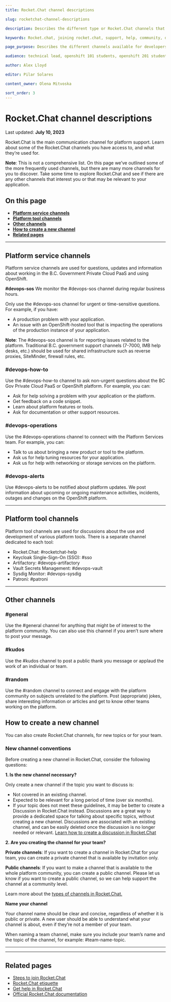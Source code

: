 ```yaml
---
title: Rocket.Chat channel descriptions

slug: rocketchat-channel-descriptions

description: Describes the different type or Rocket.Chat channels that exist in the B.C. Government  that can help developers communicate with their questions or posts.

keywords: Rocket.chat, joining rocket.chat, support, help, community, developers 

page_purpose: Describes the different channels available for developers in the Platform Service channels and how to create new channels as well

audience: technical lead, openshift 101 students, openshift 201 students,  developers

author: Alex Lloyd

editor: Pilar Solares

content_owner: Olena Mitvoska

sort_order: 3
---
```


# Rocket.Chat channel descriptions
Last updated: **July 10, 2023**

Rocket.Chat is the main communication channel for platform support. Learn about some of the Rocket.Chat channels you have access to, and what they’re used for. 

**Note**: This is not a comprehensive list. On this page we’ve outlined some of the more frequently used channels, but there are many more channels for you to discover. Take some time to explore Rocket.Chat and see if there are any other channels that interest you or that may be relevant to your application.


## On this page
* [**Platform service channels**](#platform-service-channels)
* [**Platform tool channels**](#platform-tool-channels)
* [**Other channels**](#other-channels)
* [**How to create a new channel**](#how-to-create-a-new-channel)
* [**Related pages**](#related-pages)
<!-- ### End of "On this page" -->

---
## Platform service channels

Platform service channels are used for questions, updates and information about working in the B.C. Government Private Cloud PaaS and using OpenShift. 

**#devops-sos**
We monitor the #devops-sos channel during regular business hours.

Only use the #devops-sos channel for urgent or time-sensitive questions. For example, if you have:

- A production problem with your application. 
- An issue with an OpenShift-hosted tool that is impacting the operations of the production instance of your application.

**Note**: The #devops-sos channel is for reporting issues related to the platform. Traditional B.C. government support channels (7-7000, IMB help desks, etc.) should be used for shared infrastructure such as reverse proxies, SiteMinder, firewall rules, etc.

### **#devops-how-to**
Use the #devops-how-to channel to ask non-urgent questions about the BC Gov Private Cloud PaaS or OpenShift platform. For example, you can:

- Ask for help solving a problem with your application or the platform.
- Get feedback on a code snippet.
- Learn about platform features or tools.
- Ask for documentation or other support resources.

### **#devops-operations**
Use the #devops-operations channel to connect with the Platform Services team. For example, you can:

- Talk to us about bringing a new product or tool to the platform.
- Ask us for help tuning resources for your application.
- Ask us for help with networking or storage services on the platform. 

### **#devops-alerts**
Use #devops-alerts to be notified about platform updates. We post information about upcoming or ongoing maintenance activities, incidents, outages and changes on the OpenShift platform. 

---
## Platform tool channels

Platform tool channels are used for discussions about the use and development of various platform tools. There is a separate channel dedicated to each tool:

- Rocket.Chat: #rocketchat-help
- Keycloak Single-Sign-On (SSO): #sso
- Artifactory: #devops-artifactory
- Vault Secrets Management: #devops-vault
- Sysdig Monitor: #devops-sysdig
- Patroni: #patroni

---
## Other channels

### **#general**
Use the #general channel for anything that might be of interest to the platform community. You can also use this channel if you aren’t sure where to post your message.

### **#kudos**
Use the #kudos channel to post a public thank you message or applaud the work of an individual or team.

### **#random**
Use the #random channel to connect and engage with the platform community on subjects unrelated to the platform. Post (appropriate) jokes, share interesting information or articles and get to know other teams working on the platform. 

## How to create a new channel
You can also create Rocket.Chat channels, for new topics or for your team. 

### New channel conventions
Before creating a new channel in Rocket.Chat, consider the following questions:

**1. Is the new channel necessary?**

Only create a new channel if the topic you want to discuss is:

- Not covered in an existing channel.
- Expected to be relevant for a long period of time (over six months). 
- If your topic does not meet these guidelines, it may be better to create a Discussion in Rocket.Chat instead. Discussions are a great way to provide a dedicated space for talking about specific topics, without creating a new channel. Discussions are associated with an existing channel, and can be easily deleted once the discussion is no longer needed or relevant. [Learn how to create a discussion in Rocket.Chat](https://docs.rocket.chat/use-rocket.chat/user-guides/rooms/discussions/create-a-new-discussion)

**2. Are you creating the channel for your team?**

**Private channels**: If you want to create a channel in Rocket.Chat for your team, you can create a private channel that is available by invitation only. 

**Public channels**: If you want to make a channel that is available to the whole platform community, you can create a public channel. Please let us know if you want to create a public channel, so we can help support the channel at a community level. 

Learn more about the [types of channels in Rocket.Chat.](https://docs.rocket.chat/use-rocket.chat/user-guides/rooms/channels)

**Name your channel**

Your channel name should be clear and concise, regardless of whether it is public or private. A new user should be able to understand what your channel is about, even if they’re not a member of your team. 

When naming a team channel, make sure you include your team’s name and the topic of the channel, for example: #team-name-topic.

---
---
## Related pages

- [Steps to join Rocket.Chat](../rocketchat/steps-to-join-rocketchat.md)
- [Rocket.Chat etiquette](../rocketchat/rocketchat-etiquette.md)
- [Get help in Rocket.Chat](../rocketchat/get-help-in-rocketchat.md)
- [Official Rocket.Chat documentation](https://docs.rocket.chat/)
